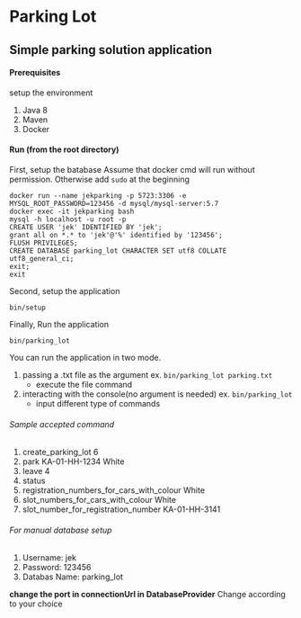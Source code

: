 # Parking Lot

## Simple parking solution application

#### Prerequisites

setup the environment
1. Java 8
2. Maven
3. Docker

#### Run (from the root directory)
First, setup the batabase
Assume that docker cmd will run without permission. Otherwise add `sudo` at the beginning
```
docker run --name jekparking -p 5723:3306 -e MYSQL_ROOT_PASSWORD=123456 -d mysql/mysql-server:5.7
docker exec -it jekparking bash
mysql -h localhost -u root -p
CREATE USER 'jek' IDENTIFIED BY 'jek';
grant all on *.* to 'jek'@'%' identified by '123456';
FLUSH PRIVILEGES;
CREATE DATABASE parking_lot CHARACTER SET utf8 COLLATE utf8_general_ci;
exit;
exit
```
Second, setup the application
```
bin/setup
```
Finally, Run the application
```
bin/parking_lot
```
You can run the application in two mode.
1. passing a .txt file as the argument ex. `bin/parking_lot parking.txt`
   - execute the file command
2. interacting with the console(no argument is needed) ex. `bin/parking_lot`
   - input different type of commands

###### Sample accepted command
1. create_parking_lot 6
2. park KA-01-HH-1234 White
3. leave 4
4. status
5. registration_numbers_for_cars_with_colour White
6. slot_numbers_for_cars_with_colour White
7. slot_number_for_registration_number KA-01-HH-3141

###### For manual database setup
1. Username: jek
2. Password: 123456
3. Databas Name: parking_lot

**change the port in connectionUrl in DatabaseProvider**
Change according to your choice
